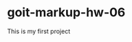 # goit-markup-hw-06

This is my first project

<!--

================= БЛОКОВА МОДЕЛЬ =============

box-sizing: content-box | border-box | inherit

================ ГЕОМЕТРІЯ ЕЛЕМЕНТА ====================

               СКИДАННЯ

h1,
h2,
h3,
h4,
h5,
h6,
p {
	margin-top: 0;
	margin-bottom: 0;
}

ul, ol {
	margin-top: 0;
	margin-bottom: 0;
	padding-left: 0;
}

====================== Властивість border ============================

border: ширина стиль колір;

Ширина рамки визначається в пікселях.
Стиль — одне значення з набору можливих значень, найпоширенішими значеннями є
solid, dashed і dotted.
Колір задається в будь-якому форматі, зазвичай HEX

border-width: значення;
border-style: значення;
border-color: значення;

border-top: ширина стиль колір;
border-right: ширина стиль колір;
border-bottom: ширина стиль колір;
border-left: ширина стиль колір;

border-radius: %; чи px;

border-top-left-radius: значення;
border-top-right-radius: значення;
border-bottom-right-radius: значення;
border-bottom-left-radius: значення;

================== приховати зайвий контент =================

overflow: hidden;
overflow: visible | hidden | scroll | auto




flex-wrap: wrap;
gap
row-gap
column-gap
margin-left: auto
margin-right: auto;
align-items: center;
justify-content: center;
background-image: url(шлях до зображення 1), url(шлях до зображення 2);
background-size: 100px, cover;
background-position: top right, center;+
background-repeat: repeat-x, no-repeat;

background-image: linear-gradient(
to bottom,
rgba(25, 25, 25, 0.3),
rgba(255, 0, 0, 0.3)
),
url(шлях до зображення);

background: background-color: background-image: background-repeat: background-position: background-attachment: background-size:

box-shadow: <x-offset> <y-offset> <blur> <spread> <color>

На один елемент можна додати кілька тіней,
вказавши їх значення через кому.

box-shadow: <x-offset> <y-offset> <blur> <spread> <color>,
<x-offset> <y-offset> <blur> <spread> <color>,
<x-offset> <y-offset> <blur> <spread> <color>,

       Внутрішня тінь

box-shadow: inset <x-offset> <y-offset> <blur> <spread> <color>
Встановлюємо колір заливки у спокійному стані.
.icon {
fill: #2a2a2a;
}
Змінюємо колір заливки при ховері.
.icon:hover {
fill: #03a9f4;
}
<svg>
<use href="./шлях-до-svg-спрайту/имʼя-спрайта.svg#ідентифікатор-символа"></use>
</svg>

.box:hover::before {
background-color: green;
}
.box:hover::after {
background-color: tomato;
}

position: static | relative | absolute | fixed | sticky

transition-property: background-color, color, ...;
transition-duration: <час>
transition-timing-function: ease; linear; ease-in; ease-out; ease-in-out;
transition-delay: <затримка>

transform: none | scale (масштаб 1.25 | 0.75) | opacity (прозорість) | transform (трансформація)
transform: rotate(45deg); rotate(0.5turn);

transform: translateX(tx), translateY(ty) і translate(tx, ty)

z-index: 2; z-index: 1; z-index: -1;

========================= FORM ===========================

<form name="feedback_form" autocomplete="off" novalidate>
	-- Елементи форми --
</form>

<form class="form" name="issue_report_form" autocomplete="off"></form>

================= BUTTON ===================

<form>
	-- Елементи форми --

  <button type="submit">Submit feedback</button>
  <button type="submit">Submit feedback</button>
</form>

button {
	font-family: inherit;
	color: currentColor;
}

================ INPUT ================

<form>
  <input class="form-input" type="text" name="username"/>
  <input class="form-input" type="text" name="topic"/>

  <button type="submit">Submit feedback</button>
</form>

<form>
  <label>
    Username
    <input type="text" name="username" />
  </label>
  <button type="submit">Submit feedback</button>
</form>

Якщо елемент форми не вкладено в label,
необхідно явно зв'язати їх через:
атрибут id елемента та
атрибут for мітки

<form>
  <label for="username">Username</label>
  <input type="text" name="username" id="username" />
  <button type="submit">Submit feedback</button>
</form>

input {
	font-family: inherit;
}

================== placeholder ======================

Атрибут placeholder дозволяє відображати текст-підказку

<form>
  <label>
    Username
    <input type="text" name="username" placeholder="Jacob Mercer" />
  </label>
  <button type="submit">Submit feedback</button>
</form>

Для оформлення тексту підказки використовується псевдоелемент ::placeholder.

input::placeholder {
	color: teal;
  font-weight: 700;
}

input:hover::placeholder,
input:focus::placeholder {
  color:orange;
}

            :placeholder-shown
дозволяє налаштовувати властивості поля вводу під час відображення тексту-підказки

input {
  border: 1px solid orange;
}

input:placeholder-shown {
  border-color: blue;
}

=============== autofocus ====================

<form>
  <label>
    First name
    <input type="text" name="firstName" autofocus />
  </label>
  <label>
    Last name
    <input type="text" name="lastName" />
  </label>
  <button type="submit">Submit</button>
</form>

================ :focus-within ==================

Застосовується до елемента, щойно він сам або елементи всередині нього отримують фокус.
Це дозволяє застосувати стилі на:
мітку
форму
окреме поле форми
при взаємодії користувача з полями форми.

.form:focus-within {
  border-color: #2196f3;
}

.form-label:focus-within {
  color: #2196f3;
}

================= textarea =================

<textarea class="bbb" name="vvv" rows="5" ~cols="2"~ placeholder="kkk"></textarea>

За замовчуванням елемент textarea можна розтягувати по горизонталі і вертикалі.
Для того щоб контролювати можливість зміни розміру користувачем, CSS має властивість resize.

.bbb {
resize: both | horizontal | vertical | none
}

============== select =================

<label class="class">
 <select class="class" name="size">
  <option value="xs">Extra Small</option>
  <option value="s">Small</option>
  <option value="m" selected>Medium</option>
  <option value="l">Large</option>
 </select>
</label>

=============== optgroup =============

<label class="class">
 <select name="month">
  <optgroup label="Summer">
    <option value="s6">June</option>
    <option value="s7">July</option>
    <option value="s8">August</option>
  </optgroup>

  <optgroup label="Autumn">
    <option value="s9">September</option>
    <option value="s10">October</option>
    <option value="s11">November</option>
  </optgroup>
 </select>
</label>

============= email & password & phone ===============

<label>
  Email
  <input type="email" name="email" />
</label>
<label>
  Password
  <input type="password" name="pwd" minlength="5" maxlength="12" />
</label>
<>
  Phone number
  <input type="tel" name="phone" />

  ============ number ================

  <input type="number" name="age" value="0" step="0.5" min="18" max="120" />

  ============ date == time == datetime-local ==================

               Для вибору лише дати
  <input type="date" />

               Для вибору лише часу
  <input type="time" />

               Для вибору дати і часу
  <input type="datetime-local" />

====================== type radio ======================

 <form>
  <p>Choose a color:</p>
  <label>
    <input type="radio" name="color" value="red" checked />
    Red
  </label>
  <label>
    <input type="radio" name="color" value="white" />
    White
  </label>
  <label>
    <input type="radio" name="color" value="green" />
    Green
  </label>
</form>

===================== type checkbox ====================

<form>
  <p>What are your hobbies?</p>
  <label>
    <input type="checkbox" name="hobby" value="music" checked />
    Music
  </label>
  <label>
    <input type="checkbox" name="hobby" value="sports" checked />
    Sports
  </label>
  <label>
    <input type="checkbox" name="hobby" value="reading" />
    Reading
  </label>
</form>

.form-input:checked {
outline: 2px solid #2196f3;
outline-offset: 2px;
box-shadow: 0 0 0 2px orangered;
}

input[type="checkbox"]:checked {
box-shadow: 0 0 0 2px orangered;
}
input[type="checkbox"]:checked + label {
color: blue;
}

<input type="checkbox" name="hobby" value="music" id="music" />
<label for="music">Music</label>

================= ОБОВ'ЯЗКОВИЙ required ========================

<input type="email" name="email" required />

================ DISABLED ===================

<button type="button">Active button</button>
<button type="button" disabled>Disabled button</button>

button:disabled {
background-color: lightgray;
cursor: not-allowed;
}

===================== Групування полів ===================

<form class="form">
  <fieldset class="form-group">
    <legend class="group-title">Enter your contact details</legend>
    <label class="form-label">
      Name
      <input type="text" name="username" />
    </label>
    <label class="form-label">
      Email
      <input type="email" name="email" />
    </label>
  </fieldset>

  <fieldset class="form-group">
    <legend class="group-title">Your favourite programming language</legend>
    <div class="form-field">
      <input type="checkbox" name="language" value="python" id="python">
      <label class="form-label" for="python">Python</label>
    </div>
    <div class="form-field">
      <input type="checkbox" name="language" value="js" id="js">
      <label class="form-label" for="js">JavaScript</label>
    </div>
    <div class="form-field">
      <input type="checkbox" name="language" value="ruby" id="ruby">
      <label class="form-label" for="ruby">Python</label>
    </div>
  </fieldset>

  <fieldset class="form-group">
    <legend class="group-title">I want to receive</legend>
    <div class="form-field">
      <input type="checkbox" name="newsletter" value="weekly" id="weekly">
      <label class="form-label" for="weekly">The weekly newsletter</label>
    </div>
    <div class="form-field">
      <input type="checkbox" name="newsletter" value="offers" id="offers">
      <label class="form-label" for="offers">Offers from the company</label>
    </div>
    <div class="form-field">
      <input type="checkbox" name="newsletter" value="associated_offers" id="associated_offers">
      <label class="form-label" for="associated_offers">Offers from associated companies</label>
    </div>
  </fieldset>

<button type="submit">Subscribe</button>

</form>

fieldset {
padding: 0;
margin: 0;
border: none;
}

================ Створення модального вікна ===================

<div class="modal-overlay">
      <div class="modal">
        <p>
          Lorem ipsum dolor
        </p>
      </div>
    </div>

.modal-overlay {
background-color: rgba(0, 0, 0, 0.5);

position: fixed;
top: 0;
left: 0;
width: 100%;
height: 100%;
z-index: 999;
display: flex;
justify-content: center;
align-items: center;

opacity: 0;
pointer-events: none;
transition: opacity 250ms ease-in-out;
}

.modal-overlay.is-open {
opacity: 1;
pointer-events: auto;
}

.modal {
background-color: #fff;
border-radius: 4px;
padding: 16px;
box-shadow: 0 2px 4px rgba(0, 0, 0, 0.2);
max-width: 480px;
max-height: 80%;
overflow-y: auto;
}

================ MEDIA ===================

body {
  background-color: white;
}

/* Застосовується коли ширина в'юпорта менше або дорівнює 600px */

@media (max-width: 600px) {
  body {
    background-color: green;
  }
}

/* Застосовується коли ширина в'юпорта більше або дорівнює 800px */

@media (min-width: 800px) {
  body {
    background-color: orange;
  }
}

@media print {
  body {
    color: green;
  }
}

@media screen and (min-width: 400px) {
  /* ... */
}

@media only|not media-type ****only|and|not ****(media-feature) {
  /*
    Набір CSS-правил, які потрібно застосувати до документа,
    якщо умова перевірки медіатипу та виразу істинна
  */
}

@media screen and (min-width: 400px) and (max-width: 800px) {
  body {
    background-color: red;
  }
}

@media (max-width: 600px) (or)|(,)(min-width: 960px){
  body {
    background-color: gray;
  }
}

==================== ГУМОВЕ ЗОБРАЖЕННЯ ================================

img {
  display: block;
  max-width: 100%;
}

===================== РЕСПОНСИВІ ЗОБРАЖЕННЯ =======================

<img srcset="./img/photo.jpg 1x, ./img/photo@2x.jpg 2x" />

<img
  srcset="./img/photo.jpg 1x, ./img/photo@2x.jpg 2x"
  src="./img/photo.jpg"
  alt="Опис зображення для всіх версій"
/>

====================== ФОНОВІ ЗОБРАЖЕННЯ ===========================

.box {
  width: 200px;
  height: 300px;
  background-image: url('photo.png');
  background-size: 200px 300px;
}

.box {
  background-image: url('photo.png');
  background-size: cover;
}

/* Перевизначаємо шлях до зображення
   якщо щільність екрана як мінімум 2x */

@media (min-resolution: 192dpi) {
  .box {
    background-image: url('photo@2x.png');
  }
}

-->
